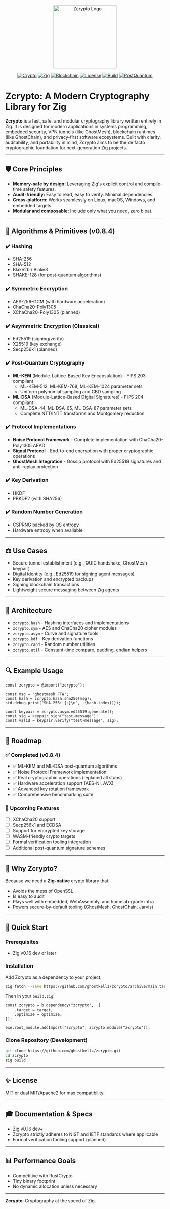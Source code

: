 <div align="center">
  <img src="assets/icons/zcrypto.png" alt="Zcrypto Logo" width="200"/>

  [![Crypto](https://img.shields.io/badge/Crypto-Library-blue.svg)](https://github.com/ghostkellz/zcrypto)
  [![Zig](https://img.shields.io/badge/Zig-v0.16-orange.svg)](https://ziglang.org/)
  [![Blockchain](https://img.shields.io/badge/Blockchain-Ready-green.svg)](https://github.com/ghostkellz/zcrypto)
  [![License](https://img.shields.io/badge/License-MIT-yellow.svg)](LICENSE)
  [![Build](https://img.shields.io/badge/Build-Passing-brightgreen.svg)](https://github.com/ghostkellz/zcrypto)
  [![PostQuantum](https://img.shields.io/badge/Post--Quantum-ML--KEM%20%7C%20ML--DSA-purple.svg)](https://github.com/ghostkellz/zcrypto)
</div>

# Zcrypto: A Modern Cryptography Library for Zig

**Zcrypto** is a fast, safe, and modular cryptography library written entirely in Zig. It is designed for modern applications in systems programming, embedded security, VPN tunnels (like GhostMesh), blockchain runtimes (like GhostChain), and privacy-first software ecosystems. Built with clarity, auditability, and portability in mind, Zcrypto aims to be the de facto cryptographic foundation for next-generation Zig projects.

---

## 🛡️ Core Principles

* **Memory-safe by design:** Leveraging Zig's explicit control and compile-time safety features.
* **Audit-friendly:** Easy to read, easy to verify. Minimal dependencies.
* **Cross-platform:** Works seamlessly on Linux, macOS, Windows, and embedded targets.
* **Modular and composable:** Include only what you need, zero bloat.

---

## 🤖 Algorithms & Primitives (v0.8.4)

### ✔️ Hashing

* SHA-256
* SHA-512
* Blake2b / Blake3
* SHAKE-128 (for post-quantum algorithms)

### ✔️ Symmetric Encryption

* AES-256-GCM (with hardware acceleration)
* ChaCha20-Poly1305
* XChaCha20-Poly1305 (planned)

### ✔️ Asymmetric Encryption (Classical)

* Ed25519 (signing/verify)
* X25519 (key exchange)
* Secp256k1 (planned)

### ✔️ Post-Quantum Cryptography

* **ML-KEM** (Module-Lattice-Based Key Encapsulation) - FIPS 203 compliant
  * ML-KEM-512, ML-KEM-768, ML-KEM-1024 parameter sets
  * Uniform polynomial sampling and CBD sampling
* **ML-DSA** (Module-Lattice-Based Digital Signatures) - FIPS 204 compliant
  * ML-DSA-44, ML-DSA-65, ML-DSA-87 parameter sets
  * Complete NTT/INTT transforms and Montgomery reduction

### ✔️ Protocol Implementations

* **Noise Protocol Framework** - Complete implementation with ChaCha20-Poly1305 AEAD
* **Signal Protocol** - End-to-end encryption with proper cryptographic operations
* **GhostMesh Integration** - Gossip protocol with Ed25519 signatures and anti-replay protection

### ✔️ Key Derivation

* HKDF
* PBKDF2 (with SHA256)

### ✔️ Random Number Generation

* CSPRNG backed by OS entropy
* Hardware entropy when available

---

## ⚖️ Use Cases

* Secure tunnel establishment (e.g., QUIC handshake, GhostMesh keypair)
* Digital identity (e.g., Ed25519 for signing agent messages)
* Key derivation and encrypted backups
* Signing blockchain transactions
* Lightweight secure messaging between Zig agents

---

## 🔧 Architecture

* `zcrypto.hash` - Hashing interfaces and implementations
* `zcrypto.sym` - AES and ChaCha20 cipher modules
* `zcrypto.asym` - Curve and signature tools
* `zcrypto.kdf` - Key derivation functions
* `zcrypto.rand` - Random number utilities
* `zcrypto.util` - Constant-time compare, padding, endian helpers

---

## 🔍 Example Usage

```zig
const zcrypto = @import("zcrypto");

const msg = "ghostmesh FTW";
const hash = zcrypto.hash.sha256(msg);
std.debug.print("SHA-256: {s}\n", .{hash.toHex()});

const keypair = zcrypto.asym.ed25519.generate();
const sig = keypair.sign("test-message");
const valid = keypair.verify("test-message", sig);
```

---

## 🚀 Roadmap

### ✅ Completed (v0.8.4)
* ✅ ML-KEM and ML-DSA post-quantum algorithms
* ✅ Noise Protocol Framework implementation
* ✅ Real cryptographic operations (replaced all stubs)
* ✅ Hardware acceleration support (AES-NI, AVX)
* ✅ Advanced key rotation framework
* ✅ Comprehensive benchmarking suite

### 🔮 Upcoming Features
* [ ] XChaCha20 support
* [ ] Secp256k1 and ECDSA
* [ ] Support for encrypted key storage
* [ ] WASM-friendly crypto targets
* [ ] Formal verification tooling integration
* [ ] Additional post-quantum signature schemes

---

## 🌌 Why Zcrypto?

Because we need a **Zig-native** crypto library that:

* Avoids the mess of OpenSSL
* Is easy to audit
* Plays well with embedded, WebAssembly, and homelab-grade infra
* Powers secure-by-default tooling (GhostMesh, GhostChain, Jarvis)

---

## 🚀 Quick Start

### Prerequisites
- Zig v0.16 dev or later

### Installation

Add Zcrypto as a dependency to your project:

```bash
zig fetch --save https://github.com/ghostkellz/zcrypto/archive/main.tar.gz
```

Then in your `build.zig`:

```zig
const zcrypto = b.dependency("zcrypto", .{
    .target = target,
    .optimize = optimize,
});

exe.root_module.addImport("zcrypto", zcrypto.module("zcrypto"));
```

### Clone Repository (Development)

```bash
git clone https://github.com/ghostkellz/zcrypto.git
cd zcrypto
zig build
```

---

## ✨ License

MIT or dual MIT/Apache2 for max compatibility.

---

## 🎓 Documentation & Specs

* Zig v0.16 dev+
* Zcrypto strictly adheres to NIST and IETF standards where applicable
* Formal verification tooling support (planned)

---

## 📊 Performance Goals

* Competitive with RustCrypto
* Tiny binary footprint
* No dynamic allocation unless necessary

---

**Zcrypto**: Cryptography at the speed of Zig.

